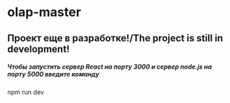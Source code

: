 # olap-master

## Проект еще в разработке!/The project is still in development!

##### Чтобы запустить сервер React на порту 3000 и сервер node.js на порту 5000 введите команду

npm run dev
